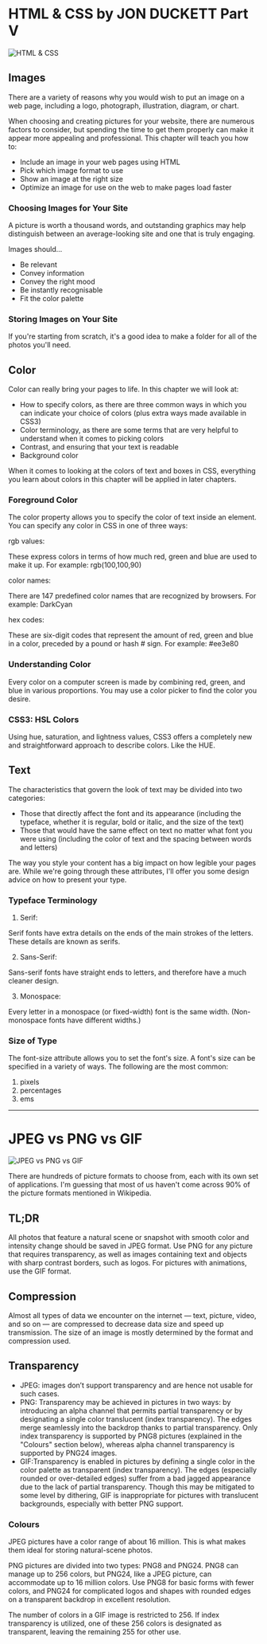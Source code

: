 # HTML & CSS by JON DUCKETT Part V
![HTML & CSS](https://www.sharptutorial.com/wp-content/uploads/2018/12/html-gif-9.gif)
## Images
There are a variety of reasons why you would wish to put an image on a web page, including a logo, photograph, illustration, diagram, or chart.

When choosing and creating pictures for your website, there are numerous factors to consider, but spending the time to get them properly can make it appear more appealing and professional.
This chapter will teach you how to:
- Include an image in your web pages using HTML
- Pick which image format to use
- Show an image at the right size
- Optimize an image for use on the web to make pages
load faster

### Choosing Images for Your Site

A picture is worth a thousand words, and outstanding graphics may help distinguish between an average-looking site and one that is truly engaging.

Images should...
- Be relevant
- Convey information
- Convey the right mood
- Be instantly recognisable
- Fit the color palette
### Storing Images on Your Site
If you're starting from scratch, it's a good idea to make a folder for all of the photos you'll need.

## Color
Color can really bring your pages to life.
In this chapter we will look at:
- How to specify colors, as there are three common ways in
which you can indicate your choice of colors (plus extra
ways made available in CSS3)
- Color terminology, as there are some terms that are very
helpful to understand when it comes to picking colors
- Contrast, and ensuring that your text is readable
- Background color

When it comes to looking at the colors of text and boxes in CSS, everything you learn about colors in this chapter will be applied in later chapters.

### Foreground Color

The color property allows you
to specify the color of text inside
an element. You can specify any
color in CSS in one of three ways:

rgb values:

These express colors in terms
of how much red, green and
blue are used to make it up. For
example: rgb(100,100,90)

color names:

There are 147 predefined color
names that are recognized
by browsers. For example:
DarkCyan

hex codes:

These are six-digit codes that
represent the amount of red,
green and blue in a color,
preceded by a pound or hash #
sign. For example: #ee3e80

### Understanding Color
Every color on a computer screen is made by combining red, green, and blue in various proportions. You may use a color picker to find the color you desire.

### CSS3: HSL Colors
Using hue, saturation, and lightness values, CSS3 offers a completely new and straightforward approach to describe colors.
Like the HUE.

## Text
The characteristics that govern the look of text may be divided into two categories:

- Those that directly affect the font and its appearance
(including the typeface, whether it is regular, bold or italic,
and the size of the text)
- Those that would have the same effect on text no matter
what font you were using (including the color of text and
the spacing between words and letters)

The way you style your content has a big impact on how legible your pages are. While we're going through these attributes, I'll offer you some design advice on how to present your type.

### Typeface Terminology
1. Serif:

Serif fonts have extra details on
the ends of the main strokes of
the letters. These details are
known as serifs.

2. Sans-Serif:

Sans-serif fonts have straight
ends to letters, and therefore
have a much cleaner design.

3. Monospace:

Every letter in a monospace (or
fixed-width) font is the same
width. (Non-monospace fonts
have different widths.)

### Size of Type
The font-size attribute allows you to set the font's size. A font's size can be specified in a variety of ways. The following are the most common:

1. pixels
2. percentages
3. ems
____

# JPEG vs PNG vs GIF

![JPEG vs PNG vs GIF](https://dt2sdf0db8zob.cloudfront.net/wp-content/uploads/2019/05/GIF-vs-JPG-vs-PNG.jpg)

There are hundreds of picture formats to choose from, each with its own set of applications. I'm guessing that most of us haven't come across 90% of the picture formats mentioned in Wikipedia.

## TL;DR
All photos that feature a natural scene or snapshot with smooth color and intensity change should be saved in JPEG format. Use PNG for any picture that requires transparency, as well as images containing text and objects with sharp contrast borders, such as logos. For pictures with animations, use the GIF format.
## Compression
Almost all types of data we encounter on the internet — text, picture, video, and so on — are compressed to decrease data size and speed up transmission. The size of an image is mostly determined by the format and compression used.
## Transparency
- JPEG: images don’t support transparency and are hence not usable for such cases.
- PNG: Transparency may be achieved in pictures in two ways: by introducing an alpha channel that permits partial transparency or by designating a single color translucent (index transparency). The edges merge seamlessly into the backdrop thanks to partial transparency. Only index transparency is supported by PNG8 pictures (explained in the "Colours" section below), whereas alpha channel transparency is supported by PNG24 images.
- GIF:Transparency is enabled in pictures by defining a single color in the color palette as transparent (index transparency). The edges (especially rounded or over-detailed edges) suffer from a bad jagged appearance due to the lack of partial transparency. Though this may be mitigated to some level by dithering, GIF is inappropriate for pictures with translucent backgrounds, especially with better PNG support.

### Colours
JPEG pictures have a color range of about 16 million. This is what makes them ideal for storing natural-scene photos.

PNG pictures are divided into two types: PNG8 and PNG24. PNG8 can manage up to 256 colors, but PNG24, like a JPEG picture, can accommodate up to 16 million colors. Use PNG8 for basic forms with fewer colors, and PNG24 for complicated logos and shapes with rounded edges on a transparent backdrop in excellent resolution.

The number of colors in a GIF image is restricted to 256. If index transparency is utilized, one of these 256 colors is designated as transparent, leaving the remaining 255 for other use.
